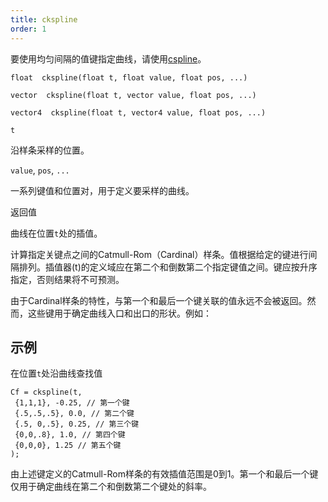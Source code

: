 ```yaml
---
title: ckspline
order: 1
---
```


要使用均匀间隔的值键指定曲线，请使用[cspline](./cspline "采样由均匀间隔键定义的Catmull-Rom（Cardinal）样条")。

`float  ckspline(float t, float value, float pos, ...)`

`vector  ckspline(float t, vector value, float pos, ...)`

`vector4  ckspline(float t, vector4 value, float pos, ...)`

`t`

沿样条采样的位置。

`value`, `pos`, `...`

一系列键值和位置对，用于定义要采样的曲线。

返回值

曲线在位置`t`处的插值。

计算指定关键点之间的Catmull-Rom（Cardinal）样条。值根据给定的键进行间隔排列。插值器(t)的定义域应在第二个和倒数第二个指定键值之间。键应按升序指定，否则结果将不可预测。

由于Cardinal样条的特性，与第一个和最后一个键关联的值永远不会被返回。然而，这些键用于确定曲线入口和出口的形状。例如：

## 示例

在位置`t`处沿曲线查找值

```vex
Cf = ckspline(t,
 {1,1,1}, -0.25, // 第一个键
 {.5,.5,.5}, 0.0, // 第二个键
 {.5, 0,.5}, 0.25, // 第三个键
 {0,0,.8}, 1.0, // 第四个键
 {0,0,0}, 1.25 // 第五个键
);

```

由上述键定义的Catmull-Rom样条的有效插值范围是0到1。第一个和最后一个键仅用于确定曲线在第二个和倒数第二个键处的斜率。
